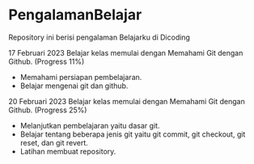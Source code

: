 # PengalamanBelajar
Repository ini berisi pengalaman Belajarku di Dicoding

17 Februari 2023
Belajar kelas memulai dengan Memahami Git dengan Github. (Progress 11%)
  * Memahami persiapan pembelajaran.
  * Belajar mengenai git dan github.

20 Februari 2023
Belajar kelas memulai dengan Memahami Git dengan Github. (Progress 25%)
 * Melanjutkan pembelajaran yaitu dasar git.
 * Belajar tentang beberapa jenis git yaitu git commit, git checkout, git reset, dan git revert.
 * Latihan membuat repository.
